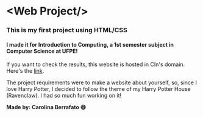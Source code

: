 # \<Web Project/\>
### This is my first project using HTML/CSS

#### I made it for Introduction to Computing, a 1st semester subject in Computer Science at UFPE!

If you want to check the results, this website is hosted in CIn's domain. Here's the [link](https://www.cin.ufpe.br/~mcsb3/View.html).

The project requirements were to make a website about yourself, so, since I love Harry Potter, I decided to follow the theme of my Harry Potter House (Ravenclaw). I had so much fun working on it!

**Made by: Carolina Berrafato 😄**
